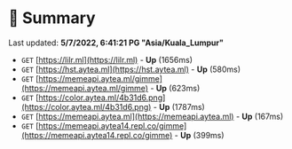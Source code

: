 # 📖 Summary
Last updated: **5/7/2022, 6:41:21 PG "Asia/Kuala_Lumpur"**

- `GET` [https://lilr.ml](https://lilr.ml) - **Up** (1656ms)
- `GET` [https://hst.aytea.ml](https://hst.aytea.ml) - **Up** (580ms)
- `GET` [https://memeapi.aytea.ml/gimme](https://memeapi.aytea.ml/gimme) - **Up** (623ms)
- `GET` [https://color.aytea.ml/4b31d6.png](https://color.aytea.ml/4b31d6.png) - **Up** (1787ms)
- `GET` [https://memeapi.aytea.ml](https://memeapi.aytea.ml) - **Up** (167ms)
- `GET` [https://memeapi.aytea14.repl.co/gimme](https://memeapi.aytea14.repl.co/gimme) - **Up** (399ms)
